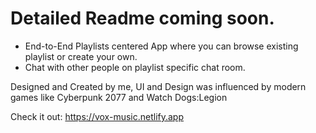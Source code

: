 # Detailed Readme coming soon.
- End-to-End Playlists centered App where you can browse existing playlist or create your own.
- Chat with other people on playlist specific chat room.

Designed and Created by me, UI and Design was influenced by modern games like Cyberpunk 2077 and Watch Dogs:Legion

Check it out: https://vox-music.netlify.app
